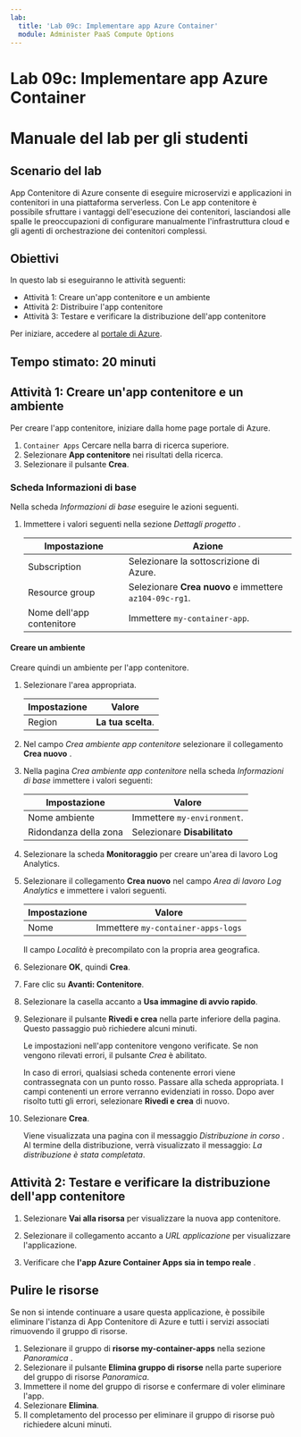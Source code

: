 ```yaml
---
lab:
  title: 'Lab 09c: Implementare app Azure Container'
  module: Administer PaaS Compute Options
---
```


# Lab 09c: Implementare app Azure Container
# Manuale del lab per gli studenti

## Scenario del lab
App Contenitore di Azure consente di eseguire microservizi e applicazioni in contenitori in una piattaforma serverless. Con Le app contenitore è possibile sfruttare i vantaggi dell'esecuzione dei contenitori, lasciandosi alle spalle le preoccupazioni di configurare manualmente l'infrastruttura cloud e gli agenti di orchestrazione dei contenitori complessi.

## Obiettivi

In questo lab si eseguiranno le attività seguenti:
- Attività 1: Creare un'app contenitore e un ambiente
- Attività 2: Distribuire l'app contenitore
- Attività 3: Testare e verificare la distribuzione dell'app contenitore

Per iniziare, accedere al [portale di Azure](https://portal.azure.com).

## Tempo stimato: 20 minuti

## Attività 1: Creare un'app contenitore e un ambiente

Per creare l'app contenitore, iniziare dalla home page portale di Azure.

1. `Container Apps` Cercare nella barra di ricerca superiore.
1. Selezionare **App contenitore** nei risultati della ricerca.
1. Selezionare il pulsante **Crea**.

### Scheda Informazioni di base

Nella scheda *Informazioni di base* eseguire le azioni seguenti.

1. Immettere i valori seguenti nella sezione *Dettagli progetto* .

    | Impostazione | Azione |
    |---|---|
    | Subscription | Selezionare la sottoscrizione di Azure. |
    | Resource group | Selezionare **Crea nuovo** e immettere `az104-09c-rg1`. |
    | Nome dell'app contenitore |  Immettere `my-container-app`. |

#### Creare un ambiente

Creare quindi un ambiente per l'app contenitore.

1. Selezionare l'area appropriata.

    | Impostazione | Valore |
    |--|--|
    | Region | **La tua scelta**. |

1. Nel campo *Crea ambiente app contenitore* selezionare il collegamento **Crea nuovo** .
1. Nella pagina *Crea ambiente app contenitore* nella scheda *Informazioni di base* immettere i valori seguenti:

    | Impostazione | Valore |
    |--|--|
    | Nome ambiente | Immettere `my-environment`. |
    | Ridondanza della zona | Selezionare **Disabilitato** |

1. Selezionare la scheda **Monitoraggio** per creare un'area di lavoro Log Analytics.
1. Selezionare il collegamento **Crea nuovo** nel campo *Area di lavoro Log Analytics* e immettere i valori seguenti.

    | Impostazione | Valore |
    |--|--|
    | Nome | Immettere `my-container-apps-logs` |
  
    Il campo *Località* è precompilato con la propria area geografica.

1. Selezionare **OK**, quindi **Crea**. 

1. Fare clic su **Avanti: Contenitore**.

1. Selezionare la casella accanto a **Usa immagine di avvio rapido**.

1. Selezionare il pulsante **Rivedi e crea** nella parte inferiore della pagina. Questo passaggio può richiedere alcuni minuti. 

    Le impostazioni nell'app contenitore vengono verificate. Se non vengono rilevati errori, il pulsante *Crea* è abilitato.  

    In caso di errori, qualsiasi scheda contenente errori viene contrassegnata con un punto rosso.  Passare alla scheda appropriata.  I campi contenenti un errore verranno evidenziati in rosso.  Dopo aver risolto tutti gli errori, selezionare **Rivedi e crea** di nuovo.

1. Selezionare **Crea**.

    Viene visualizzata una pagina con il messaggio *Distribuzione in corso* .  Al termine della distribuzione, verrà visualizzato il messaggio: *La distribuzione è stata completata*.
   
## Attività 2: Testare e verificare la distribuzione dell'app contenitore

1. Selezionare **Vai alla risorsa** per visualizzare la nuova app contenitore.

1. Selezionare il collegamento accanto a *URL applicazione* per visualizzare l'applicazione.

1. Verificare che **l'app Azure Container Apps sia in tempo reale** .

## Pulire le risorse

Se non si intende continuare a usare questa applicazione, è possibile eliminare l'istanza di App Contenitore di Azure e tutti i servizi associati rimuovendo il gruppo di risorse.

1. Selezionare il gruppo di **risorse my-container-apps** nella sezione *Panoramica* .
1. Selezionare il pulsante **Elimina gruppo di risorse** nella parte superiore del gruppo di risorse *Panoramica*.
1. Immettere il nome del gruppo di risorse e confermare di voler eliminare l'app. 
1. Selezionare **Elimina**.
1. Il completamento del processo per eliminare il gruppo di risorse può richiedere alcuni minuti.
